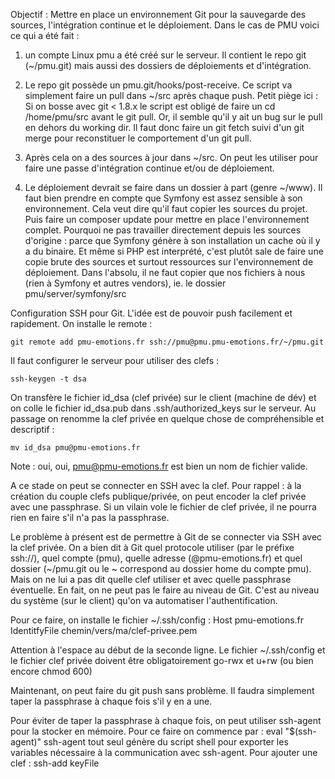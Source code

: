 Objectif :
Mettre en place un environnement Git pour la sauvegarde des sources, l'intégration continue et le déploiement.
Dans le cas de PMU voici ce qui a été fait : 

1) un compte Linux pmu a été créé sur le serveur.  Il contient le repo git (~/pmu.git) mais aussi des dossiers de déploiements et d'intégration.

2) Le repo git possède un pmu.git/hooks/post-receive. Ce script va simplement faire un pull dans ~/src après chaque push.
Petit piège ici : 
Si on bosse avec git < 1.8.x le script est obligé de faire un cd /home/pmu/src avant le git pull. Or, il semble qu'il y ait un bug sur le pull en dehors du working dir.
Il faut donc faire un git fetch suivi d'un git merge pour reconstituer le comportement d'un git pull.

3) Après cela on a des sources à jour dans ~/src. On peut les utiliser pour faire une passe d'intégration continue et/ou de déploiement.

4) Le déploiement devrait se faire dans un dossier à part (genre ~/www). Il faut bien prendre en compte que Symfony est assez sensible à son environnement.
Cela veut dire qu'il faut copier les sources du projet. Puis faire un composer update pour mettre en place l'environnement complet.
Pourquoi ne pas travailler directement depuis les sources d'origine : parce que Symfony génère à son installation un cache où il y a du binaire. 
Et même si PHP est interprété, c'est plutôt sale de faire une copie brute des sources et surtout ressources sur l'environnement de déploiement.
Dans l'absolu, il ne faut copier que nos fichiers à nous (rien à Symfony et autres vendors), ie. le dossier pmu/server/symfony/src


Configuration SSH pour Git.
L'idée est de pouvoir push facilement et rapidement. 
On installe le remote : 

    git remote add pmu-emotions.fr ssh://pmu@pmu.pmu-emotions.fr/~/pmu.git

Il faut configurer le serveur pour utiliser des clefs : 
    
    ssh-keygen -t dsa

On transfère le fichier id_dsa (clef privée) sur le client (machine de dév) et on colle le fichier id_dsa.pub dans .ssh/authorized_keys sur le serveur. 
Au passage on renomme la clef privée en quelque chose de compréhensible et descriptif : 

    mv id_dsa pmu@pmu-emotions.fr

Note : oui, oui, pmu@pmu-emotions.fr est bien un nom de fichier valide.

A ce stade on peut se connecter en SSH avec la clef. Pour rappel : à la création du couple clefs publique/privée, on peut encoder la clef privée avec une passphrase. Si un vilain vole le fichier de clef privée, il ne pourra rien en faire s'il n'a pas la passphrase.

Le problème à présent est de permettre à Git de se connecter via SSH avec la clef privée.
On a bien dit à Git quel protocole utiliser (par le préfixe ssh://), quel compte (pmu), quelle adresse (@pmu-emotions.fr) et quel dossier (~/pmu.git ou le ~ correspond au dossier home du compte pmu). Mais on ne lui a pas dit quelle clef utiliser et avec quelle passphrase éventuelle.
En fait, on ne peut pas le faire au niveau de Git. C'est au niveau du système (sur le client) qu'on va automatiser l'authentification.

Pour ce faire, on installe le fichier ~/.ssh/config : 
Host pmu-emotions.fr
 IdentitfyFile chemin/vers/ma/clef-privee.pem

Attention à l'espace au début de la seconde ligne.
Le fichier ~/.ssh/config et le fichier clef privée doivent être obligatoirement go-rwx et u+rw (ou bien encore chmod 600)

Maintenant, on peut faire du git push sans problème. 
Il faudra simplement taper la passphrase à chaque fois s'il y en a une.

Pour éviter de taper la passphrase à chaque fois, on peut utiliser ssh-agent pour la stocker en mémoire.
Pour ce faire on commence par :
eval "$(ssh-agent)"
ssh-agent tout seul génère du script shell pour exporter les variables nécessaire à la communication avec ssh-agent.
Pour ajouter une clef : ssh-add keyFile
